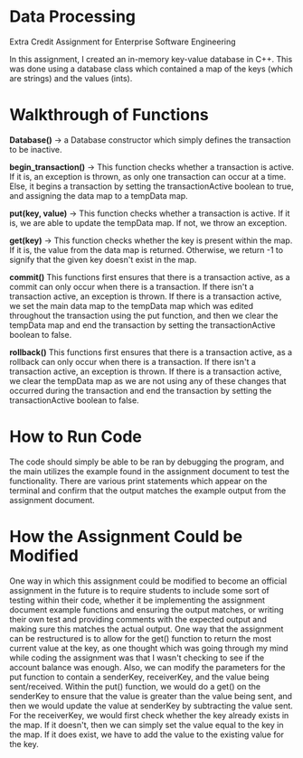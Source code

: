# Data Processing
Extra Credit Assignment for Enterprise Software Engineering

In this assignment, I created an in-memory key-value database in C++. This was done using
a database class which contained a map of the keys (which are strings) and the values (ints).

# Walkthrough of Functions
**Database()** -> a Database constructor which simply defines the transaction to be inactive.

**begin_transaction()** -> This function checks whether a transaction is active. If it is,
an exception is thrown, as only one transaction can occur at a time. Else, it begins a transaction by setting the
transactionActive boolean to true, and assigning the data map to a tempData map.

**put(key, value)** -> This function checks whether a transaction is active. If it is, we are able to 
update the tempData map. If not, we throw an exception.

**get(key)** -> This function checks whether the key is present within the map. If it is, the value from the 
data map is returned. Otherwise, we return -1 to signify that the given key doesn't exist in the map.

**commit()** This functions first ensures that there is a transaction active, as a commit can only occur
when there is a transaction. If there isn't a transaction active, an exception is thrown. If there is a 
transaction active, we set the main data map to the tempData map which was edited throughout the transaction
using the put function, and then we clear the tempData map and end the transaction by setting the transactionActive
boolean to false.

**rollback()** This functions first ensures that there is a transaction active, as a rollback can only occur
when there is a transaction. If there isn't a transaction active, an exception is thrown. If there is a 
transaction active, we clear the tempData map as we are not using any of these changes that occurred during the transaction
and end the transaction by setting the transactionActive boolean to false.

# How to Run Code
The code should simply be able to be ran by debugging the program, and the main utilizes the example found in the assignment
document to test the functionality. There are various print statements which appear on the terminal and confirm that the output
matches the example output from the assignment document.

# How the Assignment Could be Modified
One way in which this assignment could be modified to become an official assignment in the future is to require students to include
some sort of testing within their code, whether it be implementing the assignment document example functions and ensuring the output matches, or 
writing their own test and providing comments with the expected output and making sure this matches the actual output. One way that the assignment can
be restructured is to allow for the get() function to return the most current value at the key, as one thought which was going through my mind while coding
the assignment was that I wasn't checking to see if the account balance was enough. Also, we can modify the parameters for the put function to contain a
senderKey, receiverKey, and the value being sent/received. Within the put() function, we would do a get() on the senderKey to ensure that the value is greater 
than the value being sent, and then we would update the value at senderKey by subtracting the value sent. For the receiverKey, we would first check whether the
key already exists in the map. If it doesn't, then we can simply set the value equal to the key in the map. If it does exist, we have to add the value to the existing value for the key.


